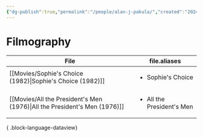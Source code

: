 ```yaml
---
{"dg-publish":true,"permalink":"/people/alan-j-pakula/","created":"2024-06-17","updated":"2024-06-17"}
---
```



# Filmography

| File                                                                         | file.aliases                              |
| ---------------------------------------------------------------------------- | ----------------------------------------- |
| [[Movies/Sophie's Choice (1982)\|Sophie's Choice (1982)]]                 | <ul><li>Sophie's Choice</li></ul>         |
| [[Movies/All the President's Men (1976)\|All the President's Men (1976)]] | <ul><li>All the President's Men</li></ul> |

{ .block-language-dataview}
